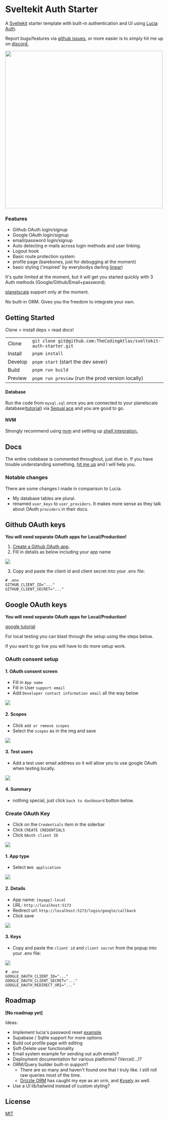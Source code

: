 # Sveltekit Auth Starter

A [Sveltekit](https://github.com/sveltejs/kit#readme) starter template with built-in authentication and UI using [Lucia Auth](https://lucia-auth.com/).

Report bugs/features via [github issues](https://github.com/TheCodingAtlas/sveltekit-auth-starter/issues), or more easier is to simply hit me up on [discord.](https://discord.gg/fKxa67EpnU)

<img width="500" src="screenshot.png" />

### Features

- Github OAuth login/signup
- Google OAuth login/signup
- email/password login/signup
- Auto detecting e-mails across login methods and user linking.
- Logout hook
- Basic route protection system
- profile page (barebones, just for debugging at the moment)
- basic styling ('inspired' by everybodys darling [linear](https://linear.app/))

It's quite limited at the moment, but it will get you started quickly with 3 Auth methods (Google/Github/Email+password).

[planetscale](https://planetscale.com) support only at the moment.

No built-in ORM. Gives you the freedom to integrate your own.

## Getting Started

Clone > install deps > read docs!

|         |                                                                       |
| ------- | --------------------------------------------------------------------- |
| Clone   | `git clone git@github.com:TheCodingAtlas/sveltekit-auth-starter.git ` |
| Install | `pnpm install`                                                        |
| Develop | `pnpm start` (start the dev sever)                                    |
| Build   | `pnpm run build`                                                      |
| Preview | `pnpm run preview` (run the prod version locally)                     |

#### Database

Run the code from `mysql.sql` once you are connected to your planetscale database([tutorial](https://planetscale.com/docs/tutorials/connect-mysql-gui)) via [Sequal ace](https://sequel-ace.com/) and you are good to go.

#### NVM

Strongly recommend using [nvm](https://github.com/nvm-sh/nvm) and setting up [shell integration.](https://github.com/nvm-sh/nvm#deeper-shell-integration)

## Docs

The entire codebase is commented throughout, just dive in. If you have trouble understanding something, [hit me up](https://discord.gg/fKxa67EpnU) and I will help you.

### Notable changes

There are some changes I made in comparison to Lucia.

- My database tables are plural.
- renamed `user_keys` to `user_providers`. It makes more sense as they talk about OAuth `providers` in their docs.

## Github OAuth keys

**You will need separate OAuth apps for Local/Production!**

1. [Create a Github OAuth app](https://docs.github.com/en/apps/oauth-apps/building-oauth-apps/creating-an-oauth-app).
2. FIll in details as below including your app name

<img src="tutorials/github-oauth/1.png" />

3. Copy and paste the client id and client secret into your .env file:

```
# .env
GITHUB_CLIENT_ID="..."
GITHUB_CLIENT_SECRET="..."
```

## Google OAuth keys

**You will need separate OAuth apps for Local/Production!**

[google tutorial](https://support.google.com/cloud/answer/6158849?hl=en)

For local testing you can blast through the setup using the steps below.

If you want to go live you will have to do more setup work.

### OAuth consent setup

#### 1. OAuth consent screen

- Fill in `App name`
- Fill in User `support email`
- Add `Developer contact information email` all the way below

<img src="tutorials/google-oauth/1.png" />

#### 2. Scopes

- Click `add or remove scopes`
- Select the `scopes` as in the img and save

<img src="tutorials/google-oauth/2.png" />

#### 3. Test users

- Add a test user email address so it will allow you to use google OAuth when testing locally.

<img src="tutorials/google-oauth/3.png" />

#### 4. Summary

- nothing special, just click `back to dashboard` button below.

### Create OAuth Key

- Click on the `Credentials` item in the siderbar
- Click `CREATE CREDENTIALS`
- Click `OAuth client ID`

<img src="tutorials/google-oauth/4.png" />

#### 1. App type

- Select `Web application`

<img src="tutorials/google-oauth/5.png" />

#### 2. Details

- App name: `[myapp]-local`
- URL: `http://localhost:5173`
- Redirect url: `http://localhost:5173/login/google/callback`
- Click save

<img src="tutorials/google-oauth/6.png" />

#### 3. Keys

- Copy and paste the `client id` and `client secret` from the popup into your .env file:

<img src="tutorials/google-oauth/7.png" />

```
# .env
GOOGLE_OAUTH_CLIENT_ID="..."
GOOGLE_OAUTH_CLIENT_SECRET="..."
GOOGLE_OAUTH_REDIRECT_URI="..."
```

## Roadmap

**[No roadmap yet]**

Ideas:

- Implement lucia's password reset [example](https://lucia-auth.com/guidebook/password-reset-link)
- Supabase / Sqlite support for more options
- Build out profile page with editing
- Soft-Delete user functionality
- Email system example for sending out auth emails?
- Deployment documentation for various platforms? (Vercel/...)?
- ORM/Query builder built-in support?
  - There are so many and haven't found one that I truly like. I still roll raw queries most of the time.
  - [Drizzle ORM](https://github.com/drizzle-team/drizzle-orm) has caught my eye as an orm, and [Kysely](https://kysely.dev/) as well.
- Use a UI lib/tailwind instead of custom styling?

## License

[MIT](LICENSE)
